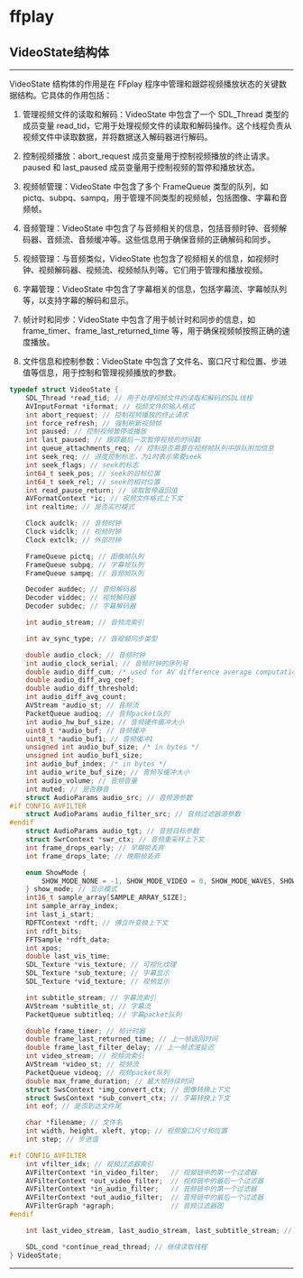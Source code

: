 # ffplay
## VideoState结构体
--------------------------------------------------------
VideoState 结构体的作用是在 FFplay 程序中管理和跟踪视频播放状态的关键数据结构。它具体的作用包括：

1. 管理视频文件的读取和解码：VideoState 中包含了一个 SDL_Thread 类型的成员变量 read_tid，它用于处理视频文件的读取和解码操作。这个线程负责从视频文件中读取数据，并将数据送入解码器进行解码。

2. 控制视频播放：abort_request 成员变量用于控制视频播放的终止请求。paused 和 last_paused 成员变量用于控制视频的暂停和播放状态。

3. 视频帧管理：VideoState 中包含了多个 FrameQueue 类型的队列，如 pictq、subpq、sampq，用于管理不同类型的视频帧，包括图像、字幕和音频帧。

4. 音频管理：VideoState 中包含了与音频相关的信息，包括音频时钟、音频解码器、音频流、音频缓冲等。这些信息用于确保音频的正确解码和同步。

5. 视频管理：与音频类似，VideoState 也包含了视频相关的信息，如视频时钟、视频解码器、视频流、视频帧队列等。它们用于管理和播放视频。

6. 字幕管理：VideoState 中包含了字幕相关的信息，包括字幕流、字幕帧队列等，以支持字幕的解码和显示。

7. 帧计时和同步：VideoState 中包含了用于帧计时和同步的信息，如 frame_timer、frame_last_returned_time 等，用于确保视频帧按照正确的速度播放。

8. 文件信息和控制参数：VideoState 中包含了文件名、窗口尺寸和位置、步进值等信息，用于控制和管理视频播放的参数。
```c
typedef struct VideoState {
    SDL_Thread *read_tid; // 用于处理视频文件的读取和解码的SDL线程
    AVInputFormat *iformat; // 视频文件的输入格式
    int abort_request; // 控制视频播放的终止请求
    int force_refresh; // 强制刷新视频帧
    int paused; // 控制视频暂停或播放
    int last_paused; // 跟踪最后一次暂停视频的时间戳
    int queue_attachments_req; // 控制是否需要在视频帧队列中排队附加信息
    int seek_req; // 进度控制标志，为1时表示需要seek
    int seek_flags; // seek的标志
    int64_t seek_pos; // seek的目标位置
    int64_t seek_rel; // seek的相对位置
    int read_pause_return; // 读取暂停返回值
    AVFormatContext *ic; // 视频文件格式上下文
    int realtime; // 是否实时模式

    Clock audclk; // 音频时钟
    Clock vidclk; // 视频时钟
    Clock extclk; // 外部时钟

    FrameQueue pictq; // 图像帧队列
    FrameQueue subpq; // 字幕帧队列
    FrameQueue sampq; // 音频帧队列

    Decoder auddec; // 音频解码器
    Decoder viddec; // 视频解码器
    Decoder subdec; // 字幕解码器

    int audio_stream; // 音频流索引

    int av_sync_type; // 音视频同步类型

    double audio_clock; // 音频时钟
    int audio_clock_serial; // 音频时钟的序列号
    double audio_diff_cum; /* used for AV difference average computation */
    double audio_diff_avg_coef;
    double audio_diff_threshold;
    int audio_diff_avg_count;
    AVStream *audio_st; // 音频流
    PacketQueue audioq; // 音频packet队列
    int audio_hw_buf_size; // 音频硬件缓冲大小
    uint8_t *audio_buf; // 音频缓冲
    uint8_t *audio_buf1; // 音频缓冲1
    unsigned int audio_buf_size; /* in bytes */
    unsigned int audio_buf1_size;
    int audio_buf_index; /* in bytes */
    int audio_write_buf_size; // 音频写缓冲大小
    int audio_volume; // 音频音量
    int muted; // 是否静音
    struct AudioParams audio_src; // 音频源参数
#if CONFIG_AVFILTER
    struct AudioParams audio_filter_src; // 音频过滤器源参数
#endif
    struct AudioParams audio_tgt; // 音频目标参数
    struct SwrContext *swr_ctx; // 音频重采样上下文
    int frame_drops_early; // 早期帧丢弃
    int frame_drops_late; // 晚期帧丢弃

    enum ShowMode {
        SHOW_MODE_NONE = -1, SHOW_MODE_VIDEO = 0, SHOW_MODE_WAVES, SHOW_MODE_RDFT, SHOW_MODE_NB
    } show_mode; // 显示模式
    int16_t sample_array[SAMPLE_ARRAY_SIZE];
    int sample_array_index;
    int last_i_start;
    RDFTContext *rdft; // 傅立叶变换上下文
    int rdft_bits;
    FFTSample *rdft_data;
    int xpos;
    double last_vis_time;
    SDL_Texture *vis_texture; // 可视化纹理
    SDL_Texture *sub_texture; // 字幕显示
    SDL_Texture *vid_texture; // 视频显示

    int subtitle_stream; // 字幕流索引
    AVStream *subtitle_st; // 字幕流
    PacketQueue subtitleq; // 字幕packet队列

    double frame_timer; // 帧计时器
    double frame_last_returned_time; // 上一帧返回时间
    double frame_last_filter_delay; // 上一帧滤波延迟
    int video_stream; // 视频流索引
    AVStream *video_st; // 视频流
    PacketQueue videoq; // 视频packet队列
    double max_frame_duration; // 最大帧持续时间
    struct SwsContext *img_convert_ctx; // 图像转换上下文
    struct SwsContext *sub_convert_ctx; // 字幕转换上下文
    int eof; // 是否到达文件尾

    char *filename; // 文件名
    int width, height, xleft, ytop; // 视频窗口尺寸和位置
    int step; // 步进值

#if CONFIG_AVFILTER
    int vfilter_idx; // 视频过滤器索引
    AVFilterContext *in_video_filter;   // 视频链中的第一个过滤器
    AVFilterContext *out_video_filter;  // 视频链中的最后一个过滤器
    AVFilterContext *in_audio_filter;   // 音频链中的第一个过滤器
    AVFilterContext *out_audio_filter;  // 音频链中的最后一个过滤器
    AVFilterGraph *agraph;              // 音频过滤器图
#endif

    int last_video_stream, last_audio_stream, last_subtitle_stream; // 上一个视频流、音频流、字幕流

    SDL_cond *continue_read_thread; // 继续读取线程
} VideoState;
```
--------------------------------------------------------------